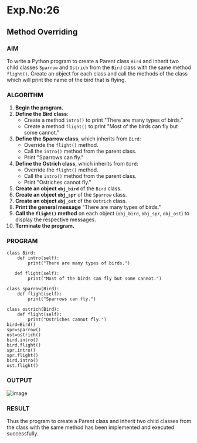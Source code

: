 # Exp.No:26  
## Method Overriding

### AIM  
To write a Python program to create a Parent class `Bird` and inherit two child classes `Sparrow` and `Ostrich` from the `Bird` class with the same method `flight()`. Create an object for each class and call the methods of the class which will print the name of the bird that is flying.

### ALGORITHM

1. **Begin the program.**
2. **Define the Bird class**:
   - Create a method `intro()` to print "There are many types of birds."
   - Create a method `flight()` to print "Most of the birds can fly but some cannot."
3. **Define the Sparrow class**, which inherits from `Bird`:
   - Override the `flight()` method.
   - Call the `intro()` method from the parent class.
   - Print "Sparrows can fly."
4. **Define the Ostrich class**, which inherits from `Bird`:
   - Override the `flight()` method.
   - Call the `intro()` method from the parent class.
   - Print "Ostriches cannot fly."
5. **Create an object `obj_bird`** of the `Bird` class.
6. **Create an object `obj_spr`** of the `Sparrow` class.
7. **Create an object `obj_ost`** of the `Ostrich` class.
8. **Print the general message** "There are many types of birds."
9. **Call the `flight()` method** on each object (`obj_bird`, `obj_spr`, `obj_ost`) to display the respective messages.
10. **Terminate the program.**

### PROGRAM

```
class Bird:
    def intro(self):
        print("There are many types of birds.")
	
   def flight(self):
        print("Most of the birds can fly but some cannot.")

class sparrow(Bird):
    def flight(self):
        print("Sparrows can fly.")
	
class ostrich(Bird):
    def flight(self):
        print("Ostriches cannot fly.")
bird=Bird()
spr=sparrow()
ost=ostrich()
bird.intro()
bird.flight()
spr.intro()
spr.flight()
bird.intro()
ost.flight()
```

### OUTPUT
![image](https://github.com/user-attachments/assets/929e7c97-33f4-4bc9-b06c-4ea4512dec3b)

### RESULT
Thus the program to create a Parent class and inherit two child classes from the class with the same method has been implemented and executed successfully.

